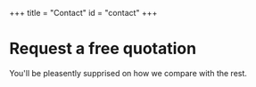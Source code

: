 +++
title = "Contact"
id = "contact"
+++

# Request a free quotation

You'll be pleasently supprised on how we compare with the rest.



